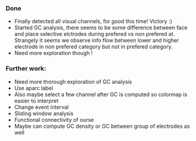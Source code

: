 ### Done
* Finally detected all visual channels, for good this time! Victory :) 
* Started GC analysis, there seems to be some difference between face and place
selective elctrodes during prefered vs non prefered at. Strangely it seems we observe
info flow between lower and higher electrode in non prefered category but not in prefered
category. 
* Need more exploration though !

### Further work:
* Need more thorough exploration of GC analysis
* Use aparc label
* Also maybe select a few channel after GC is computed so colormap is easier to interpret
* Change event interval
* Sliding window analysis 
* Functional connectivity of ourse
* Maybe can compute GC density or GC between group of electrodes as well
